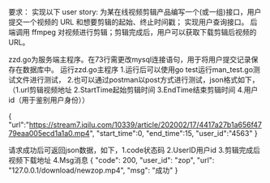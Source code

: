 要求：
实现以下 user story: 为某在线视频剪辑产品编写⼀个(或⼀组)接⼝，⽤户提交⼀个视频的 URL 和想要剪辑的起始、终⽌时间戳；
实现用户查询接口。
后端调⽤ ffmpeg 对视频进⾏剪辑；剪辑完成后，⽤户可以获取下载剪辑后视频的 URL。 

zzd.go为服务端主程序。在73行需更改mysql连接语句，用于将用户提交记录保存在数据库中。
运行zzd.go主程序
1.运行后可以使用go test运行man_test.go测试文件进行测试，
2.也可以通过postman以post方式进行测试，json格式如下，（1.url剪辑视频地址 2.StartTime起始剪辑时间 3.EndTime结束剪辑时间 4.用户id（用于鉴别用户身份））

{
    "url":"https://stream7.iqilu.com/10339/article/202002/17/4417a27b1a656f4779eaa005ecd1a1a0.mp4",
    "start_time":0,
    "end_time":15,
    "user_id":"4563"
}

请求成功后可返回json数据，如下，1.code状态码 2.UserID用户id 3.剪辑完成后视频下载地址 4.Msg消息
{
    "code": 200,
    "user_id": "zop",
    "url": "127.0.0.1/download/newzop.mp4",
    "msg": "成功"
}


